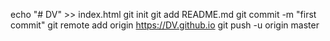 echo "# DV" >> index.html
git init
git add README.md
git commit -m "first commit"
git remote add origin https://DV.github.io
git push -u origin master

